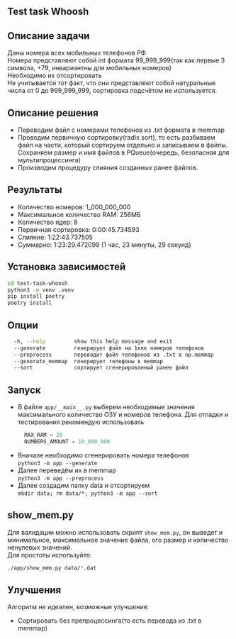 ## Test task Whoosh
## Описание задачи
Даны номера всех мобильных телефонов РФ<br>
Номера представляют собой int формата 99_999_999(так как первые 3 символа, 
+79, инвариантны для мобильных номеров)<br>
Необходимо их отсортировать<br>
Не учитывается тот факт, что они представляют собой натуральные числа 
от 0 до 999_999_999, сортировка подсчётом не используется.
## Описание решения
- Переводим файл с номерами телефонов из .txt формата в memmap
- Проводим первичную сортировку(radix sort), то есть разбиваем файл на части, который сортируем 
  отдельно и записываем в файлы. Сохраняем размер и имя файлов в PQueue(очередь, безопасная 
  для мультипроцессинга)
- Производим процедуру слияния созданных ранее файлов.
## Результаты
- Количество номеров: 1_000_000_000
- Максимальное количество RAM: 256МБ
- Количество ядер: 8 
- Первичная сортировка: 0:00:45.734593 
- Слияние: 1:22:43.737505
- Суммарно: 1:23:29.472099 (1 час, 23 минуты, 29 секунд)

## Установка зависимостей
``` bash
cd test-task-whoosh
python3 -m venv .venv
pip install poetry
poetry install
```
## Опции 
```bash
  -h, --help         show this help message and exit
  --generate         генерирует файл на 1ккк номеров телефонов
  --preprocess       переводит файл телефонов из .txt в np.memmap
  --generate_memmap  генерирует телефоны в memmap
  --sort             сортирует сгенерированный ранее файл
```
## Запуск
- В файле `app/__main__.py` выберем необходимые значения максимального количество ОЗУ 
  и номеров телефона. Для отладки и тестирования рекомендую использовать
  ```python
    MAX_RAM = 20
    NUMBERS_AMOUNT = 10_000_000
    ```
- Вначале необходимо сгенерировать номера телефонов<br>
`python3 -m app --generate`
- Далее переведём их в memmap<br>
`python3 -m app --preprocess`
- Далее создадим папку data и отсортируем <br>
`mkdir data; rm data/*; python3 -m app --sort`
## show_mem.py
Для валидации можно использовать скрипт `show_mem.py`, он выведет и минимальное, 
максимальное значение файла, его размер и количество ненулевых значений.<br>
Для простоты используйте:<br>
```bash
./app/show_mem.py data/*.dat
```
## Улучшения
Алгоритм не идеален, возможные улучшения:
- Сортировать без препроцессинга(то есть перевода из .txt в memmap)